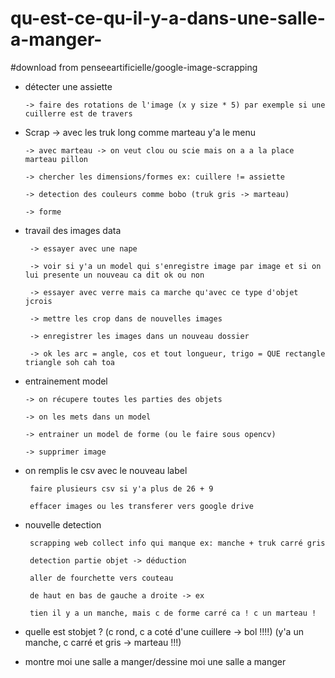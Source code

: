 # qu-est-ce-qu-il-y-a-dans-une-salle-a-manger-

#download from penseeartificielle/google-image-scrapping




 -   détecter une assiette
 
         -> faire des rotations de l'image (x y size * 5) par exemple si une cuillerre est de travers


  - Scrap
        -> avec les truk long comme marteau y'a le menu
        
        -> avec marteau -> on veut clou ou scie mais on a a la place marteau pillon

        -> chercher les dimensions/formes ex: cuillere != assiette
   
        -> detection des couleurs comme bobo (truk gris -> marteau)
      
        -> forme
   
   
   
   
 - travail des images data 
 
        -> essayer avec une nape
    
        -> voir si y'a un model qui s'enregistre image par image et si on lui presente un nouveau ca dit ok ou non
        
        -> essayer avec verre mais ca marche qu'avec ce type d'objet jcrois
        
        -> mettre les crop dans de nouvelles images
        
        -> enregistrer les images dans un nouveau dossier
        
        -> ok les arc = angle, cos et tout longueur, trigo = QUE rectangle triangle soh cah toa
        
        
        
 -  entrainement model
 
        -> on récupere toutes les parties des objets
        
        -> on les mets dans un model

        -> entrainer un model de forme (ou le faire sous opencv)
       
        -> supprimer image


 - on remplis le csv avec le nouveau label
  
        faire plusieurs csv si y'a plus de 26 + 9
 
        effacer images ou les transferer vers google drive
 
 
 - nouvelle detection
 
        scrapping web collect info qui manque ex: manche + truk carré gris
        
        detection partie objet -> déduction
 
        aller de fourchette vers couteau
 
        de haut en bas de gauche a droite -> ex
 
        tien il y a un manche, mais c de forme carré ca ! c un marteau !
        
 
 
 
 - quelle est stobjet ? (c rond, c a coté d'une cuillere -> bol !!!!) (y'a un manche, c carré et gris -> marteau !!!)
             
 - montre moi une salle a manger/dessine moi une salle a manger
